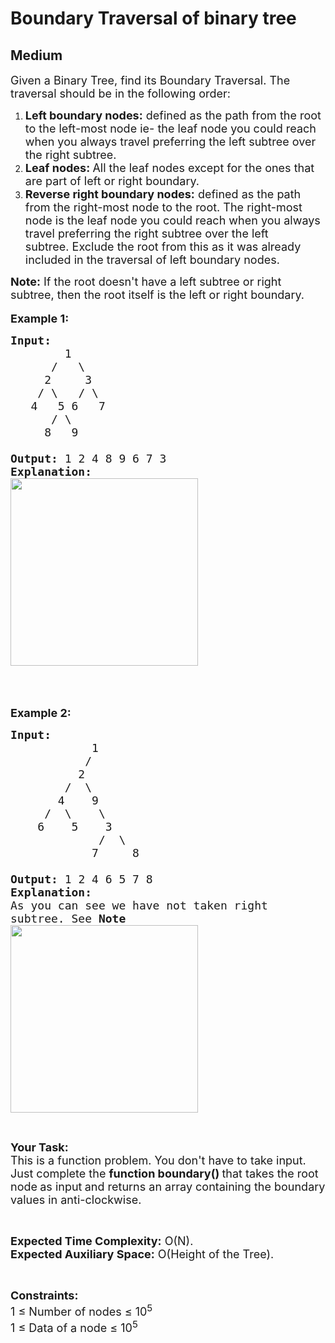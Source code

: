 # Boundary Traversal of binary tree
##  Medium 
<div class="problem-statement" style="user-select: auto;">
                <p style="user-select: auto;"></p><p style="user-select: auto;"><span style="font-size: 18px; user-select: auto;">Given a Binary Tree, find its Boundary Traversal. The traversal should be in the following order:&nbsp;</span></p>

<ol style="user-select: auto;">
	<li style="user-select: auto;"><span style="font-size: 18px; user-select: auto;"><strong style="user-select: auto;">Left boundary nodes:</strong>&nbsp;defined as the path from the root to the left-most node&nbsp;</span><span style="font-size: 18px; user-select: auto;">ie- the&nbsp;leaf node you could reach when you always travel preferring&nbsp;the left subtree over the&nbsp;right subtree.&nbsp;</span></li>
	<li style="user-select: auto;"><span style="font-size: 18px; user-select: auto;"><strong style="user-select: auto;">Leaf nodes:&nbsp;</strong>All the leaf nodes except for the ones that are part of left or right boundary.</span></li>
	<li style="user-select: auto;"><span style="font-size: 18px; user-select: auto;"><strong style="user-select: auto;">Reverse right boundary nodes:</strong>&nbsp;defined as the path from&nbsp;the right-most node to the&nbsp;root. The&nbsp;right-most node is&nbsp;the&nbsp;leaf node you could reach when you always travel preferring&nbsp;the right subtree over the&nbsp;left subtree.&nbsp;Exclude the root from this as it was already included in the traversal of left boundary nodes.</span></li>
</ol>

<p style="user-select: auto;"><span style="font-size: 18px; user-select: auto;"><strong style="user-select: auto;">Note:</strong> If the root doesn't have a left subtree or right subtree, then the root itself is the left&nbsp;or right boundary.&nbsp;</span><br style="user-select: auto;">
<br style="user-select: auto;">
<strong style="user-select: auto;"><span style="font-size: 18px; user-select: auto;">Example 1:</span></strong></p>

<pre style="user-select: auto;"><strong style="user-select: auto;"><span style="font-size: 18px; user-select: auto;">Input:
        </span></strong><span style="font-size: 18px; user-select: auto;">1 
&nbsp;     /   \
&nbsp;    2     3</span><strong style="user-select: auto;"><span style="font-size: 18px; user-select: auto;">&nbsp; 
&nbsp;   </span></strong><span style="font-size: 18px; user-select: auto;">/ \   / \ 
&nbsp;  4   5 6   7
&nbsp;     / \
&nbsp;    8   9</span><strong style="user-select: auto;"><span style="font-size: 18px; user-select: auto;">
   
Output: </span></strong><span style="font-size: 18px; user-select: auto;">1 2 4 8 9 6 7 3</span><strong style="user-select: auto;"><span style="font-size: 18px; user-select: auto;">
Explanation:
</span></strong><span style="font-size: 18px; user-select: auto;"><strong style="user-select: auto;"><img alt="" src="https://media.geeksforgeeks.org/wp-content/uploads/20211103204119/graph4-300x300.png" style="height: 300px; width: 300px; user-select: auto;" class="img-responsive"></strong></span><strong style="user-select: auto;"><span style="font-size: 18px; user-select: auto;">
</span></strong>
</pre>

<p style="user-select: auto;">&nbsp;</p>

<p style="user-select: auto;"><strong style="user-select: auto;"><span style="font-size: 18px; user-select: auto;">Example 2:</span></strong></p>

<pre style="user-select: auto;"><strong style="user-select: auto;"><span style="font-size: 18px; user-select: auto;">Input:</span></strong>
<span style="font-size: 18px; user-select: auto;">&nbsp;           1
&nbsp;          / 
&nbsp;         2
&nbsp;       /  \
&nbsp;      4    9
&nbsp;    /  \    \
&nbsp;   6    5    3
&nbsp;            /  \
&nbsp;           7     8
</span><strong style="user-select: auto;"><span style="font-size: 18px; user-select: auto;">
Output: </span></strong><span style="font-size: 18px; user-select: auto;">1 2 4 6 5 7 8
<strong style="user-select: auto;">Explanation: 
</strong>As you can see we have not taken right
subtree. See <strong style="user-select: auto;">Note</strong></span>
<span style="font-size: 18px; user-select: auto;"><a href="https://contribute.geeksforgeeks.org/wp-content/uploads/boundary.png" target="_blank" style="user-select: auto;"><img alt="" src="https://media.geeksforgeeks.org/wp-content/uploads/20211103204646/graph1-300x300.png" style="float: left; height: 300px; width: 300px; user-select: auto;" class="img-responsive"></a></span>
</pre>

<p style="user-select: auto;">&nbsp;</p>

<p style="user-select: auto;"><strong style="user-select: auto;"><span style="font-size: 18px; user-select: auto;">Y</span></strong><strong style="user-select: auto;"><span style="font-size: 18px; user-select: auto;">our Task:</span></strong><br style="user-select: auto;">
<span style="font-size: 18px; user-select: auto;">This is a function problem. You don't have to take input. Just complete the <strong style="user-select: auto;">function boundary()&nbsp;</strong>that takes the root node<strong style="user-select: auto;">&nbsp;</strong>as input<strong style="user-select: auto;">&nbsp;</strong>and returns an array containing&nbsp;the boundary values in anti-clockwise.</span></p>

<p style="user-select: auto;">&nbsp;</p>

<p style="user-select: auto;"><span style="font-size: 18px; user-select: auto;"><strong style="user-select: auto;">Expected Time Complexity:</strong> O(N).&nbsp;<br style="user-select: auto;">
<strong style="user-select: auto;">Expected Auxiliary Space:</strong> O(Height of the Tree).</span></p>

<p style="user-select: auto;">&nbsp;</p>

<p style="user-select: auto;"><span style="font-size: 18px; user-select: auto;"><strong style="user-select: auto;">Constraints:</strong></span><br style="user-select: auto;">
<span style="font-size: 18px; user-select: auto;">1 ≤ Number of nodes ≤ 10<sup style="user-select: auto;">5</sup></span><br style="user-select: auto;">
<span style="font-size: 18px; user-select: auto;">1 ≤ Data of a node ≤ 10<sup style="user-select: auto;">5</sup></span></p>
 <p style="user-select: auto;"></p>
            </div>
